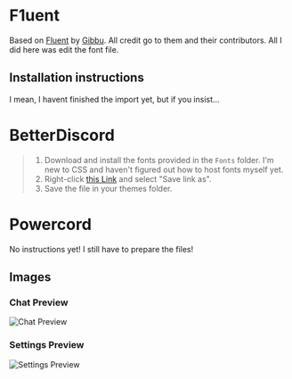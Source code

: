 # F1uent
Based on [Fluent](https://github.com/DiscordStyles/Fluent) by [Gibbu](https://github.com/Gibbu).
All credit go to them and their contributors. All I did here was edit the font file.
## Installation instructions
I mean, I havent finished the import yet, but if you insist...
# BetterDiscord
> 1) Download and install the fonts provided in the `Fonts` folder. I'm new to CSS and haven't figured out how to host fonts myself yet.
> 2) Right-click [this Link](https://raw.githubusercontent.com/Bass-PHOX/F1uent/main/F1uent-beta.theme.css) and select "Save link as".
> 3) Save the file in your themes folder.

# Powercord
No instructions yet! I still have to prepare the files!

## Images
### Chat Preview
![Chat Preview](https://i.imgur.com/rD1ZOvy.png)
### Settings Preview
![Settings Preview](https://i.imgur.com/anIUlbJ.png)
